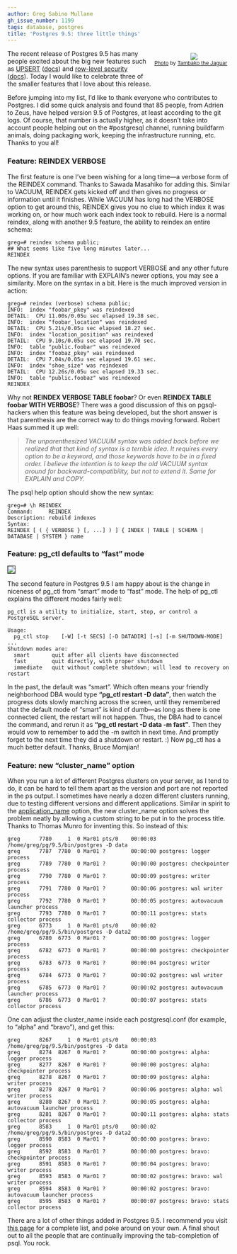 ```yaml
---
author: Greg Sabino Mullane
gh_issue_number: 1199
tags: database, postgres
title: 'Postgres 9.5: three little things'
---
```


 

<div class="separator" style="clear: both; float:right; padding: .5em .5em 2em 1em; text-align: center;"><a href="/blog/2016/01/28/postgres-95-three-little-things/image-0-big.jpeg" imageanchor="1" style="clear: right; margin-bottom: 1em; margin-left: 1em;"><img border="0" src="/blog/2016/01/28/postgres-95-three-little-things/image-0.jpeg"/></a><br/>
<small><a href="https://flic.kr/p/nobB5c">Photo</a> by <a href="https://www.flickr.com/photos/tambako/">Tambako the Jaguar</a></small></div>

The recent release of Postgres 9.5 has many people excited about the big new features such as [UPSERT](https://web.archive.org/web/20160205092532/http://michael.otacoo.com/postgresql-2/postgres-9-5-feature-highlight-upsert/) ([docs](https://www.postgresql.org/docs/9.5/static/sql-insert.html)) and [row-level security](http://jimkeener.com/posts/postgres-9.5-row-level-security-rls) ([docs](https://www.postgresql.org/docs/9.5/static/ddl-rowsecurity.html)). Today I would like to celebrate three of the smaller features that I love about this release.

Before jumping into my list, I’d like to thank everyone who contributes to Postgres. I did some quick analysis and found that 85 people, from Adrien to Zeus, have helped version 9.5 of Postgres, at least according to the git logs. Of course, that number is actually higher, as it doesn’t take into account people helping out on the #postgresql channel, running buildfarm animals, doing packaging work, keeping the infrastructure running, etc. Thanks to you all!

### Feature: REINDEX VERBOSE

The first feature is one I’ve been wishing for a long time—​a verbose form of the REINDEX command. Thanks to Sawada Masahiko for adding this. Similar to VACUUM, REINDEX gets kicked off and then gives no progress or information until it finishes. While VACUUM has long had the VERBOSE option to get around this, REINDEX gives you no clue to which index it was working on, or how much work each index took to rebuild. Here is a normal reindex, along with another 9.5 feature, the ability to reindex an entire schema:

```
greg=# reindex schema public;
## What seems like five long minutes later...
REINDEX
```
  

The new syntax uses parenthesis to support VERBOSE and any other future options. If you are familiar with EXPLAIN’s newer options, you may see a similarity. More on the syntax in a bit. Here is the much improved version in action:

```
greg=# reindex (verbose) schema public;
INFO:  index "foobar_pkey" was reindexed
DETAIL:  CPU 11.00s/0.05u sec elapsed 19.38 sec.
INFO:  index "foobar_location" was reindexed
DETAIL:  CPU 5.21s/0.05u sec elapsed 18.27 sec.
INFO:  index "location_position" was reindexed
DETAIL:  CPU 9.10s/0.05u sec elapsed 19.70 sec.
INFO:  table "public.foobar" was reindexed
INFO:  index "foobaz_pkey" was reindexed
DETAIL:  CPU 7.04s/0.05u sec elapsed 19.61 sec.
INFO:  index "shoe_size" was reindexed
DETAIL:  CPU 12.26s/0.05u sec elapsed 19.33 sec.
INFO:  table "public.foobaz" was reindexed
REINDEX
```
 

Why not **REINDEX VERBOSE TABLE foobar**? Or even **REINDEX TABLE foobar WITH VERBOSE**? There was a good discussion of this on pgsql-hackers when this feature was being developed, but the short answer is that parenthesis are the correct way to do things moving forward. Robert Haas summed it up well:

> *The unparenthesized VACUUM syntax was added back before we realized that that kind of syntax is a terrible idea. It requires every option to be a keyword, and those keywords have to be in a fixed order. I believe the intention is to keep the old VACUUM syntax around for backward-compatibility, but not to extend it. Same for EXPLAIN and COPY.*

The psql help option should show the new syntax:

```
greg=# \h REINDEX
Command:     REINDEX
Description: rebuild indexes
Syntax:
REINDEX [ ( { VERBOSE } [, ...] ) ] { INDEX | TABLE | SCHEMA | DATABASE | SYSTEM } name
```

### Feature: pg_ctl defaults to “fast” mode

<a href="/blog/2016/01/28/postgres-95-three-little-things/image-1.gif" imageanchor="1"><img border="1" src="/blog/2016/01/28/postgres-95-three-little-things/image-1.gif"/></a>

The second feature in Postgres 9.5 I am happy about is the change in niceness of pg_ctl from “smart” mode to “fast” mode. The help of pg_ctl explains the different modes fairly well:

```
pg_ctl is a utility to initialize, start, stop, or control a PostgreSQL server.

Usage:
  pg_ctl stop    [-W] [-t SECS] [-D DATADIR] [-s] [-m SHUTDOWN-MODE]
...
Shutdown modes are:
  smart       quit after all clients have disconnected
  fast        quit directly, with proper shutdown
  immediate   quit without complete shutdown; will lead to recovery on restart
```
 

In the past, the default was “smart”. Which often means your friendly neighborhood DBA would type **“pg_ctl restart -D data”**, then watch the progress dots slowly marching across the screen, until they remembered that the default mode of “smart” is kind of dumb—​as long as there is one connected client, the restart will not happen. Thus, the DBA had to cancel the command, and rerun it as **“pg_ctl restart -D data -m fast”**. Then they would vow to remember to add the -m switch in next time. And promptly forget to the next time they did a shutdown or restart. :) Now pg_ctl has a much better default. Thanks, Bruce Momjian! 

### Feature: new “cluster_name” option

When you run a lot of different Postgres clusters on your server, as I tend to do, it can be hard to tell them apart as the version and port are not reported in the ps output. I sometimes have nearly a dozen different clusters running, due to testing different versions and different applications. Similar in spirit to the [application_name]() option, the new cluster_name option solves the problem neatly by allowing a custom string to be put in to the process title. Thanks to Thomas Munro for inventing this. So instead of this:

```
greg      7780     1  0 Mar01 pts/0    00:00:03 /home/greg/pg/9.5/bin/postgres -D data
greg      7787  7780  0 Mar01 ?        00:00:00 postgres: logger process   
greg      7789  7780  0 Mar01 ?        00:00:00 postgres: checkpointer process   
greg      7790  7780  0 Mar01 ?        00:00:09 postgres: writer process   
greg      7791  7780  0 Mar01 ?        00:00:06 postgres: wal writer process   
greg      7792  7780  0 Mar01 ?        00:00:05 postgres: autovacuum launcher process   
greg      7793  7780  0 Mar01 ?        00:00:11 postgres: stats collector process  
greg      6773     1  0 Mar01 pts/0    00:00:02 /home/greg/pg/9.5/bin/postgres -D data2
greg      6780  6773  0 Mar01 ?        00:00:00 postgres: logger process   
greg      6782  6773  0 Mar01 ?        00:00:00 postgres: checkpointer process   
greg      6783  6773  0 Mar01 ?        00:00:04 postgres: writer process   
greg      6784  6773  0 Mar01 ?        00:00:02 postgres: wal writer process   
greg      6785  6773  0 Mar01 ?        00:00:02 postgres: autovacuum launcher process   
greg      6786  6773  0 Mar01 ?        00:00:07 postgres: stats collector process
```
  

One can adjust the cluster_name inside each postgresql.conf (for example, to “alpha” and “bravo”), and get this:

```
greg      8267     1  0 Mar01 pts/0    00:00:03 /home/greg/pg/9.5/bin/postgres -D data
greg      8274  8267  0 Mar01 ?        00:00:00 postgres: alpha: logger process   
greg      8277  8267  0 Mar01 ?        00:00:00 postgres: alpha: checkpointer process   
greg      8278  8267  0 Mar01 ?        00:00:09 postgres: alpha: writer process   
greg      8279  8267  0 Mar01 ?        00:00:06 postgres: alpha: wal writer process   
greg      8280  8267  0 Mar01 ?        00:00:05 postgres: alpha: autovacuum launcher process   
greg      8281  8267  0 Mar01 ?        00:00:11 postgres: alpha: stats collector process  
greg      8583     1  0 Mar01 pts/0    00:00:02 /home/greg/pg/9.5/bin/postgres -D data2
greg      8590  8583  0 Mar01 ?        00:00:00 postgres: bravo: logger process   
greg      8592  8583  0 Mar01 ?        00:00:00 postgres: bravo: checkpointer process   
greg      8591  8583  0 Mar01 ?        00:00:04 postgres: bravo: writer process   
greg      8593  8583  0 Mar01 ?        00:00:02 postgres: bravo: wal writer process   
greg      8594  8583  0 Mar01 ?        00:00:02 postgres: bravo: autovacuum launcher process   
greg      8595  8583  0 Mar01 ?        00:00:07 postgres: bravo: stats collector process
```
  

There are a lot of other things added in Postgres 9.5. I recommend you visit 
[this page](https://bucardo.org/postgres_all_versions.html#version_9.5) for a complete list, and poke around on your own. A final shout out to all the people that are continually improving the tab-completion of psql. You rock.


